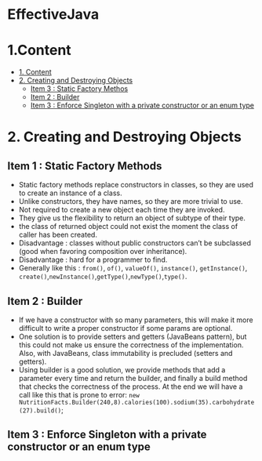 # EffectiveJava

# 1.Content


- [1. Content](#1-content)
- [2. Creating and Destroying Objects](#2-creating-and-destroying-objects)
	 -	[Item 3 : Static Factory Methos ](#item-3--static-factory-methods)
	 -	[Item 2 : Builder](#item-2--builder) 
	 -	[Item 3 : Enforce Singleton with a private constructor or an enum type](#item-3--enforce-singleton-with-a-private-constructor-or-an-enum-type)


# 2. Creating and Destroying Objects
## Item 1 : Static Factory Methods 
*   Static factory methods replace constructors in classes, so they are used to create an instance of a class.
*   Unlike constructors, they have names, so they are more trivial to use.
*   Not required to create a new object each time they are invoked.
*   They give us the flexibility to return an object of subtype of their type.
*   the class of returned object could not exist the moment the class of caller has been created.
*   Disadvantage : classes without public constructors can’t be subclassed (good when favoring composition over inheritance).
*   Disadvantage : hard for a programmer to find.
*   Generally like this : `from()`, `of()`, `valueOf()`, `instance()`, `getInstance()`, `create()`,`newInstance()`,`getType()`,`newType()`,`type()`.
## Item 2 : Builder
*   If we have a constructor with so many parameters, this will make it more difficult to write a proper constructor if some params are optional.
*   One solution is to provide setters and getters (JavaBeans pattern), but this could not make us ensure the correctness of the implementation. Also, with JavaBeans, class immutability is precluded (setters and getters).
*   Using builder is a good solution, we provide methods that add a parameter every time and return the builder, and finally a build method that checks the correctness of the process. At the end we will have a call like this that is prone to error:
`new NutritionFacts.Builder(240,8).calories(100).sodium(35).carbohydrate(27).build()`;
## Item 3 : Enforce Singleton with a private constructor or an enum type
